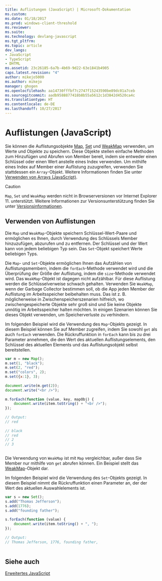 ```yaml
---
title: Auflistungen (JavaScript) | Microsoft-Dokumentation
ms.custom: 
ms.date: 01/18/2017
ms.prod: windows-client-threshold
ms.reviewer: 
ms.suite: 
ms.technology: devlang-javascript
ms.tgt_pltfrm: 
ms.topic: article
dev_langs:
- JavaScript
- TypeScript
- DHTML
ms.assetid: 23c26185-6a7b-4b69-9d22-63e1841b4905
caps.latest.revision: "4"
author: mikejo5000
ms.author: mikejo
manager: ghogen
ms.openlocfilehash: aa14730fffbf7c2747f15243590be89dc01a7ceb
ms.sourcegitcommit: aadb9588877418b8b55a5612c1d3842d4520ca4c
ms.translationtype: HT
ms.contentlocale: de-DE
ms.lasthandoff: 10/27/2017
---
```

# <a name="collections-javascript"></a>Auflistungen (JavaScript)
Sie können die Auflistungsobjekte [Map](../../javascript/reference/map-object-javascript.md), [Set](../../javascript/reference/set-object-javascript.md) und [WeakMap](../../javascript/reference/weakmap-object-javascript.md) verwenden, um Werte und Objekte zu speichern. Diese Objekte stellen einfache Methoden zum Hinzufügen und Abrufen von Member bereit, indem sie entweder einen Schlüssel oder einen Wert anstelle eines Index verwenden. Um mithilfe eines Index auf Member einer Auflistung zuzugreifen, verwenden Sie stattdessen ein `Array`-Objekt. Weitere Informationen finden Sie unter [Verwenden von Arrays (JavaScript)](../../javascript/advanced/using-arrays-javascript.md).  
  
> [!CAUTION]
>  `Map`, `Set` und `WeakMap` werden nicht in Browserversionen vor Internet Explorer 11. unterstützt. Weitere Informationen zur Versionsunterstützung finden Sie unter [Versionsinformationen](../../javascript/reference/javascript-version-information.md).  
  
## <a name="using-collections"></a>Verwenden von Auflistungen  
 Die `Map` und `WeakMap`-Objekte speichern Schlüssel-Wert-Paare und ermöglichen es Ihnen, durch Verwendung des Schlüssels Member hinzuzufügen, abzurufen und zu entfernen. Der Schlüssel und der Wert kann von jedem beliebigen Typ sein. Das `Set`-Objekt speichert Werte beliebigen Typs.  
  
 Die `Map`- und `Set`-Objekte ermöglichen Ihnen das Aufzählen von Auflistungsmembern, indem die `forEach`-Methode verwendet wird und die Überprüfung der Größe der Auflistung, indem die `size`-Methode verwendet wird. Das `WeakMap`-Objekt ist dagegen nicht aufzählbar. Für diese Auflistung werden die Schlüsselverweise schwach gehalten. Verwenden Sie `WeakMap`, wenn der Garbage Collector bestimmen soll, ob die App jeden Member der Auflistung im Arbeitsspeicher beibehalten muss. Das ist z. B. möglicherweise in Zwischenspeicherszenarien hilfreich, wo zwischengespeicherte Objekte sehr groß sind und Sie keine Objekte unnötig im Arbeitsspeicher halten möchten. In einigen Szenarien können Sie dieses Objekt verwenden, um Speicherverluste zu verhindern.  
  
 Im folgenden Beispiel wird die Verwendung des `Map`-Objekts gezeigt. In diesem Beispiel können Sie auf Member zugreifen, indem Sie sowohl `get` als auch `forEach` verwenden. Die Rückruffunktion in `forEach` kann bis zu drei Parameter annehmen, die den Wert des aktuellen Auflistungselements, den Schlüssel des aktuellen Elements und das Auflistungsobjekt selbst bereitstellen.  
  
```JavaScript  
var m = new Map();  
m.set(1, "black");  
m.set(2, "red");  
m.set("colors", 2);  
m.set({x:1}, 3);  
  
document.write(m.get(2));  
document.write("<br />");  
  
m.forEach(function (value, key, mapObj) {  
    document.write(item.toString() + "<br />");  
});  
  
// Output:  
// red  
  
// black  
// red  
// 2  
// 3  
  
```  
  
 Die Verwendung von `WeakMap` ist mit `Map` vergleichbar, außer dass Sie Member nur mithilfe von `get` abrufen können. Ein Beispiel stellt das [WeakMap](../../javascript/reference/weakmap-object-javascript.md)-Objekt dar.  
  
 Im folgenden Beispiel wird die Verwendung des `Set`-Objekts gezeigt. In diesem Beispiel nimmt die Rückruffunktion einen Parameter an, der der Wert des aktuellen Auswahlelements ist.  
  
```JavaScript  
var s = new Set();  
s.add("Thomas Jefferson");  
s.add(1776);  
s.add("founding father");  
  
s.forEach(function (value) {  
    document.write(item.toString() + ", ");  
});  
  
// Output:  
// Thomas Jefferson, 1776, founding father,  
  
```  
  
## <a name="see-also"></a>Siehe auch  
 [Erweitertes JavaScript](../../javascript/advanced/advanced-javascript.md)